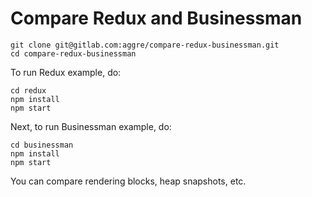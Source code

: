 # Compare Redux and Businessman

```
git clone git@gitlab.com:aggre/compare-redux-businessman.git
cd compare-redux-businessman
```

To run Redux example, do:

```
cd redux
npm install
npm start
```

Next, to run Businessman example, do:

```
cd businessman
npm install
npm start
```

You can compare rendering blocks, heap snapshots, etc.